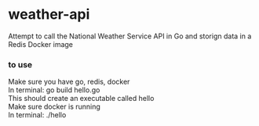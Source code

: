 # weather-api
Attempt to call the National Weather Service API in Go and storign data in a Redis Docker image

### to use
Make sure you have go, redis, docker  
In terminal: go build hello.go  
This should create an executable called hello  
Make sure docker is running  
In terminal: ./hello  
